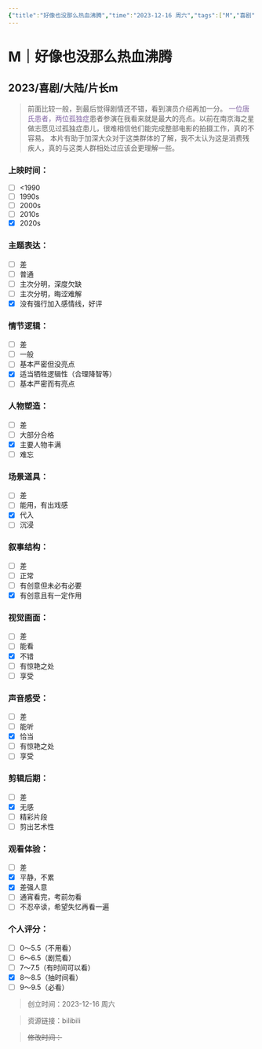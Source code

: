 ```yaml
---
{"title":"好像也没那么热血沸腾","time":"2023-12-16 周六","tags":["M","喜剧"],"rating":"8.5","dg-publish":true,"permalink":"/300 评价/M电影/新近看过/好像也没那么热血沸腾/","dgPassFrontmatter":true,"created":"2024-01-25T18:45:04.000+08:00","updated":"2024-01-25T18:45:04.000+08:00"}
---
```


# M｜好像也没那么热血沸腾
## 2023/喜剧/大陆/片长m
>前面比较一般，到最后觉得剧情还不错，看到演员介绍再加一分。
><font color="#8064a2">一位唐氏患者，两位孤独症</font>患者参演在我看来就是最大的亮点。以前在南京海之星做志愿见过孤独症患儿，很难相信他们能完成整部电影的拍摄工作，真的不容易。
>本片有助于加深大众对于这类群体的了解，我不太认为这是消费残疾人，真的与这类人群相处过应该会更理解一些。
### 上映时间：
- [ ] <1990
- [ ] 1990s
- [ ] 2000s
- [ ] 2010s
- [x] 2020s
### 主题表达：
- [ ] 差
- [ ] 普通
- [ ] 主次分明，深度欠缺
- [ ] 主次分明，晦涩难解
- [x] 没有强行加入感情线，好评
### 情节逻辑：
- [ ] 差
- [ ] 一般
- [ ] 基本严密但没亮点
- [x] 适当牺牲逻辑性（合理降智等）
- [ ] 基本严密而有亮点
### 人物塑造：
- [ ] 差
- [ ] 大部分合格
- [x] 主要人物丰满
- [ ] 难忘
### 场景道具：
- [ ] 差
- [ ] 能用，有出戏感
- [x] 代入
- [ ] 沉浸
### 叙事结构：
- [ ] 差
- [ ] 正常
- [ ] 有创意但未必有必要
- [x] 有创意且有一定作用
### 视觉画面：
- [ ] 差
- [ ] 能看
- [x] 不错
- [ ] 有惊艳之处
- [ ] 享受
### 声音感受：
- [ ] 差
- [ ] 能听
- [x] 恰当
- [ ] 有惊艳之处
- [ ] 享受
### 剪辑后期：
- [ ] 差
- [x] 无感
- [ ] 精彩片段
- [ ] 剪出艺术性
### 观看体验：
- [ ] 差
- [x] 平静，不累
- [x] 差强人意
- [ ] 通宵看完，考前勿看
- [ ] 不忍卒读，希望失忆再看一遍
### 个人评分：
- [ ] 0～5.5（不用看）
- [ ] 6～6.5（剧荒看）
- [ ] 7～7.5（有时间可以看）
- [x] 8～8.5（抽时间看）
- [ ] 9～9.5（必看）

>创立时间：2023-12-16 周六

>资源链接：bilibili

>~~修改时间：~~



